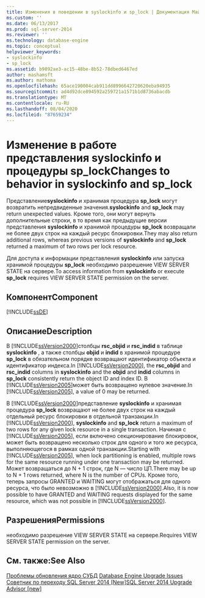 ```yaml
---
title: Изменения в поведении в syslockinfo и sp_lock | Документация Майкрософт
ms.custom: ''
ms.date: 06/13/2017
ms.prod: sql-server-2014
ms.reviewer: ''
ms.technology: database-engine
ms.topic: conceptual
helpviewer_keywords:
- syslockinfo
- sp_lock
ms.assetid: b9892ae3-ac15-48be-8b52-78dbed6467ed
author: mashamsft
ms.author: mathoma
ms.openlocfilehash: 65ace190004cab911dd8996642720620eba94935
ms.sourcegitcommit: ad4d92dce894592a259721a1571b1d8736abacdb
ms.translationtype: MT
ms.contentlocale: ru-RU
ms.lasthandoff: 08/04/2020
ms.locfileid: "87659234"
---
```

# <a name="changes-to-behavior-in-syslockinfo-and-sp_lock"></a><span data-ttu-id="dea6b-102">Изменение в работе представления syslockinfo и процедуры sp_lock</span><span class="sxs-lookup"><span data-stu-id="dea6b-102">Changes to behavior in syslockinfo and sp_lock</span></span>
  <span data-ttu-id="dea6b-103">Представление**syslockinfo** и хранимая процедура **sp_lock** могут возвратить непредвиденные значения.</span><span class="sxs-lookup"><span data-stu-id="dea6b-103">**syslockinfo** and **sp_lock** may return unexpected values.</span></span> <span data-ttu-id="dea6b-104">Кроме того, они могут вернуть дополнительные строки, в то время как предыдущие версии представления **syslockinfo** и хранимой процедуры **sp_lock** возвращали не более двух строк на каждый ресурс блокировки.</span><span class="sxs-lookup"><span data-stu-id="dea6b-104">They may also return additional rows, whereas previous versions of **syslockinfo** and **sp_lock** returned a maximum of two rows per lock resource.</span></span>  
  
 <span data-ttu-id="dea6b-105">Для доступа к информации представления **syslockinfo** или запуска хранимой процедуры **sp_lock** необходимо разрешение VIEW SERVER STATE на сервере.</span><span class="sxs-lookup"><span data-stu-id="dea6b-105">To access information from **syslockinfo** or execute **sp_lock** requires VIEW SERVER STATE permission on the server.</span></span>  
  
## <a name="component"></a><span data-ttu-id="dea6b-106">Компонент</span><span class="sxs-lookup"><span data-stu-id="dea6b-106">Component</span></span>  
 [!INCLUDE[ssDE](../../includes/ssde-md.md)]  
  
## <a name="description"></a><span data-ttu-id="dea6b-107">Описание</span><span class="sxs-lookup"><span data-stu-id="dea6b-107">Description</span></span>  
 <span data-ttu-id="dea6b-108">В [!INCLUDE[ssVersion2000](../../includes/ssversion2000-md.md)]столбцы **rsc_objid** и **rsc_indid** в таблице **syslockinfo** , а также столбцы **objid** и **indid** в хранимой процедуре **sp_lock** в обязательном порядке возвращают идентификатор объекта и идентификатор индекса.</span><span class="sxs-lookup"><span data-stu-id="dea6b-108">In [!INCLUDE[ssVersion2000](../../includes/ssversion2000-md.md)], the **rsc_objid** and **rsc_indid** columns in **syslockinfo** and the **objid** and **indid** columns in **sp_lock** consistently return the object ID and index ID.</span></span> <span data-ttu-id="dea6b-109">В [!INCLUDE[ssVersion2005](../../includes/ssversion2005-md.md)]может быть возвращено нулевое значение.</span><span class="sxs-lookup"><span data-stu-id="dea6b-109">In [!INCLUDE[ssVersion2005](../../includes/ssversion2005-md.md)], a value of 0 may be returned.</span></span>  
  
 <span data-ttu-id="dea6b-110">В [!INCLUDE[ssVersion2000](../../includes/ssversion2000-md.md)]представление **syslockinfo** и хранимая процедура **sp_lock** возвращают не более двух строк на каждый отдельный ресурс блокировки в отдельной транзакции.</span><span class="sxs-lookup"><span data-stu-id="dea6b-110">In [!INCLUDE[ssVersion2000](../../includes/ssversion2000-md.md)], **syslockinfo** and **sp_lock** return a maximum of two rows for any given lock resource in a single transaction.</span></span> <span data-ttu-id="dea6b-111">Начиная с [!INCLUDE[ssVersion2005](../../includes/ssversion2005-md.md)], если включено секционирование блокировок, может быть возвращено несколько строк для одного и того же ресурса, выполняющегося в рамках одной транзакции.</span><span class="sxs-lookup"><span data-stu-id="dea6b-111">Starting with [!INCLUDE[ssVersion2005](../../includes/ssversion2005-md.md)], when lock partitioning is enabled, multiple rows for the same resource running under one transaction may be returned.</span></span> <span data-ttu-id="dea6b-112">Может возвращаться до N + 1 строк, где N — число ЦП.</span><span class="sxs-lookup"><span data-stu-id="dea6b-112">There may be up to N + 1 rows returned, where N is the number of CPUs.</span></span> <span data-ttu-id="dea6b-113">Кроме того, теперь запросы GRANTED и WAITING могут отображаться для одного ресурса, что было невозможно в [!INCLUDE[ssVersion2000](../../includes/ssversion2000-md.md)].</span><span class="sxs-lookup"><span data-stu-id="dea6b-113">Also, it is now possible to have GRANTED and WAITING requests displayed for the same resource, which was not possible in [!INCLUDE[ssVersion2000](../../includes/ssversion2000-md.md)].</span></span>  
  
## <a name="permissions"></a><span data-ttu-id="dea6b-114">Разрешения</span><span class="sxs-lookup"><span data-stu-id="dea6b-114">Permissions</span></span>  
 <span data-ttu-id="dea6b-115">необходимо разрешение VIEW SERVER STATE на сервере.</span><span class="sxs-lookup"><span data-stu-id="dea6b-115">Requires VIEW SERVER STATE permission on the server.</span></span>  
  
## <a name="see-also"></a><span data-ttu-id="dea6b-116">См. также:</span><span class="sxs-lookup"><span data-stu-id="dea6b-116">See Also</span></span>  
 <span data-ttu-id="dea6b-117">[Проблемы обновления ядро СУБД](../../../2014/sql-server/install/database-engine-upgrade-issues.md) </span><span class="sxs-lookup"><span data-stu-id="dea6b-117">[Database Engine Upgrade Issues](../../../2014/sql-server/install/database-engine-upgrade-issues.md) </span></span>  
 [<span data-ttu-id="dea6b-118">Советник по переходу SQL Server 2014 &#91;New&#93;</span><span class="sxs-lookup"><span data-stu-id="dea6b-118">SQL Server 2014 Upgrade Advisor &#91;new&#93;</span></span>](sql-server-2014-upgrade-advisor.md)  
  
  

